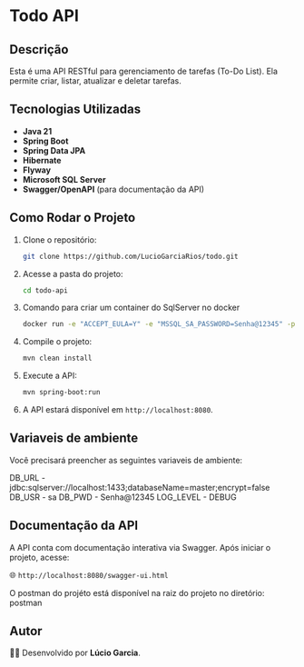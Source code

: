 # Todo API

## Descrição

Esta é uma API RESTful para gerenciamento de tarefas (To-Do List). Ela permite criar, listar, atualizar e deletar tarefas.

## Tecnologias Utilizadas

- **Java 21**
- **Spring Boot**
- **Spring Data JPA**
- **Hibernate**
- **Flyway**
- **Microsoft SQL Server**
- **Swagger/OpenAPI** (para documentação da API)

## Como Rodar o Projeto

1. Clone o repositório:
   ```sh
   git clone https://github.com/LucioGarciaRios/todo.git
   ```
2. Acesse a pasta do projeto:
   ```sh
   cd todo-api
   ```
3. Comando para criar um container do SqlServer no docker
   ```sh
   docker run -e "ACCEPT_EULA=Y" -e "MSSQL_SA_PASSWORD=Senha@12345" -p 1433:1433 -d mcr.microsoft.com/mssql/server:2022-latest
   ```
4. Compile o projeto:
   ```sh
   mvn clean install
   ```
5. Execute a API:
   ```sh
   mvn spring-boot:run
   ```
6. A API estará disponível em `http://localhost:8080`.

## Variaveis de ambiente

Você precisará preencher as seguintes variaveis de ambiente:

   DB_URL - jdbc:sqlserver://localhost:1433;databaseName=master;encrypt=false
   DB_USR - sa
   DB_PWD - Senha@12345
   LOG_LEVEL - DEBUG


## Documentação da API

A API conta com documentação interativa via Swagger. Após iniciar o projeto, acesse:

🌐 `http://localhost:8080/swagger-ui.html`

O postman do projéto está disponível na raiz do projeto no diretório: postman

## Autor

👨‍💻 Desenvolvido por **Lúcio Garcia**.

